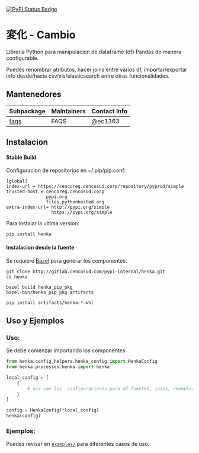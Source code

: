 [![PyPI Status Badge](https://badge.fury.io/py/tensorflow-addons.svg)](https://cencoreg.cencosud.corp/repository/pyprod/)

# 変化 - Cambio

Libreria Python para manipulacion de dataframe (df) Pandas de manera configurable. 

Puedes renombrar atributos, hacer joins entre varios df, importar/exportar info desde/hacia csv/xls/elasticsearch entre otras funcionalidades.

## Mantenedores
| Subpackage    | Maintainers  | Contact Info                        |
|:----------------------- |:----------- |:----------------------------|
| [faqs](docs/README.md) | FAQS | @ec1363 |


## Instalacion
#### Stable Build
Configuracion de repositorios en ~/.pip/pip.conf:
```
[global]
index-url = https://cencoreg.cencosud.corp/repository/pyprod/simple
trusted-host = cencoreg.cencosud.corp
               pypi.org
               files.pythonhosted.org
extra-index-url= http://pypi.org/simple
                 https://pypi.org/simple
```

Para instalar la ultima version:
```
pip install henka
```

#### Instalacion desde la fuente
Se requiere [Bazel](https://bazel.build/) para generar los componentes.

```
git clone http://gitlab.cencosud.com/pypi-internal/henka.git
cd henka

bazel build henka_pip_pkg
bazel-bin/henka_pip_pkg artifacts

pip install artifacts/henka-*.whl
```

## Uso y Ejemplos
### Uso:
Se debe comenzar importando los componentes:
```python
from henka.config_helpers.henka_config import HenkaConfig
from henka.processes.henka import henka

local_config = [
    {
        # aca van las  configuraciones para df fuentes, joins, reemplazos, destino
    }
]

config = HenkaConfig(*local_config)
henka(config)
```
### Ejemplos:
Puedes revisar en [`examples/`](examples/)
para diferentes casos de uso.

